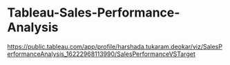# Tableau-Sales-Performance-Analysis
https://public.tableau.com/app/profile/harshada.tukaram.deokar/viz/SalesPerformanceAnalysis_16222968113990/SalesPerformanceVSTarget
